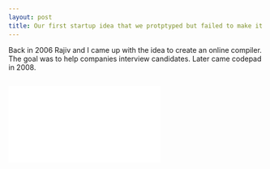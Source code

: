 ```yaml
---
layout: post
title: Our first startup idea that we protptyped but failed to make it live.
---
```


Back in 2006 Rajiv and I came up with the idea to create an online compiler. The goal was to help companies interview candidates.
Later came codepad in 2008.

![Proposal.pdf](../pdfs/compiler.pdf)
---
